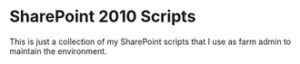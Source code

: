 # SharePoint 2010 Scripts

This is just a collection of my SharePoint scripts that I use as farm admin to maintain the environment. 
